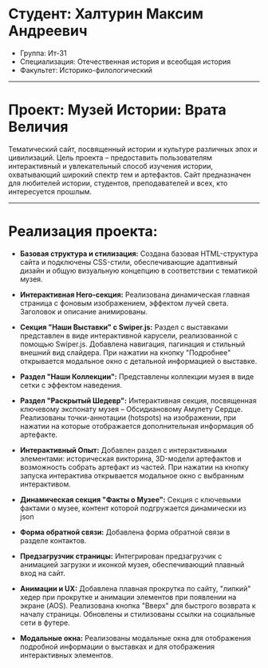 # Студент: Халтурин Максим Андреевич
- Группа: Ит-31
- Специализация: Отечественная история и всеобщая история
- Факультет: Историко-филологический
---
# Проект: Музей Истории: Врата Величия

Тематический сайт, посвященный истории и культуре различных эпох и цивилизаций. Цель проекта – предоставить пользователям интерактивный и увлекательный способ изучения истории, охватывающий широкий спектр тем и артефактов. Сайт предназначен для любителей истории, студентов, преподавателей и всех, кто интересуется прошлым.

---

# Реализация проекта:

*   **Базовая структура и стилизация:** Создана базовая HTML-структура сайта и подключены CSS-стили, обеспечивающие адаптивный дизайн и общую визуальную концепцию в соответствии с тематикой музея.

*   **Интерактивная Hero-секция:** Реализована динамическая главная страница с фоновым изображением, эффектом лучей света. Заголовок и описание анимированы.

*   **Секция "Наши Выставки" с Swiper.js:** Раздел с выставками представлен в виде интерактивной карусели, реализованной с помощью Swiper.js. Добавлена навигация, пагинация и стильный внешний вид слайдера. При нажатии на кнопку "Подробнее" открывается модальное окно с детальной информацией о выставке.

*   **Раздел "Наши Коллекции":** Представлены коллекции музея в виде сетки с эффектом наведения.

*   **Раздел "Раскрытый Шедевр":** Интерактивная секция, посвященная ключевому экспонату музея – Обсидиановому Амулету Сердце. Реализованы точки-аннотации (hotspots) на изображении, при нажатии на которые отображается дополнительная информация об артефакте.

*   **Интерактивный Опыт:** Добавлен раздел с интерактивными элементами: историческая викторина, 3D-модели артефактов и возможность собрать артефакт из частей. При нажатии на кнопку запуска интерактива открывается модальное окно с выбранным интерактивом.

*   **Динамическая секция "Факты о Музее":** Секция с ключевыми фактами о музее, контент которой подгружается динамически из json

*   **Форма обратной связи:** Добавлена форма обратной связи в разделе контактов.

*   **Предзагрузчик страницы:** Интегрирован предзагрузчик с анимацией загрузки и иконкой музея, обеспечивающий плавный вход на сайт.

*   **Анимации и UX:** Добавлена плавная прокрутка по сайту, "липкий" хедер при прокрутке и анимации элементов при появлении на экране (AOS). Реализована кнопка "Вверх" для быстрого возврата к началу страницы. Обновлены и стилизованы ссылки на социальные сети в футере.

*   **Модальные окна:** Реализованы модальные окна для отображения подробной информации о выставках и для отображения интерактивных элементов.

